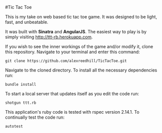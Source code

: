 #Tic Tac Toe


This is my take on web based tic tac toe game. It was designed to be light, fast, and unbeatable. 

It was built with **Sinatra** and **AngularJS**. The easiest way to play is by simply visiting <http://ttt-rb.herokuapp.com>.

If you wish to see the inner workings of the game and/or modify it, clone this repository. Navigate to your terminal and enter this command:

```
git clone https://github.com/alexreedhill/TicTacToe.git
```

Navigate to the cloned directory. To install all the necessary dependencies run:

```
bundle install
```

To start a local server that updates itself as you edit the code run:

```
shotgun ttt.rb
```

This application's ruby code is tested with rspec version 2.14.1. To continually test the code run:

```
autotest
```



